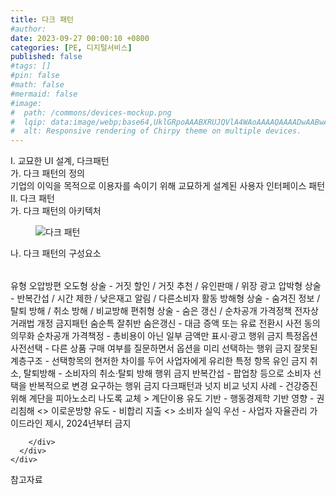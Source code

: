 ```yaml
---
title: 다크 패턴
#author: 
date: 2023-09-27 00:00:10 +0800
categories: [PE, 디지털서비스]
published: false
#tags: []
#pin: false
#math: false
#mermaid: false
#image:
#  path: /commons/devices-mockup.png
#  lqip: data:image/webp;base64,UklGRpoAAABXRUJQVlA4WAoAAAAQAAAADwAABwAAQUxQSDIAAAARL0AmbZurmr57yyIiqE8oiG0bejIYEQTgqiDA9vqnsUSI6H+oAERp2HZ65qP/VIAWAFZQOCBCAAAA8AEAnQEqEAAIAAVAfCWkAALp8sF8rgRgAP7o9FDvMCkMde9PK7euH5M1m6VWoDXf2FkP3BqV0ZYbO6NA/VFIAAAA
#  alt: Responsive rendering of Chirpy theme on multiple devices.
---
```


<div class="post-wrap">
  <div class="para">
    <div class="para-title">
      I. 교묘한 UI 설계, 다크패턴
    </div>
    <div class="para-cntnt">
      <div class="para">
        <div class="para-title">
          가. 다크 패턴의 정의
        </div>
        <div class="para-cntnt">
            기업의 이익을 목적으로 이용자를 속이기 위해 교묘하게 설계된 사용자 인터페이스 패턴
        </div>
      </div>
    </div>
  </div>
  
  <div class="para">
    <div class="para-title">
      II. 다크 패턴
    </div>
    <div class="para-cntnt">
      <div class="para">
        <div class="para-title">
          가. 다크 패턴의 아키텍처
        </div>
        <div class="para-cntnt">
          <figure class="post-figure">
            <img src="/assets/img/posts/다크-패턴.png" alt="다크 패턴">
<!--            <figcaption>Source: Unveiling the Metaverse: Exploring Emerging Trends, Multifaceted Perspectives, and Future Challenges</figcaption>-->
          </figure>
        </div>
      </div>
      <div class="para">
        <div class="para-title">
          나. 다크 패턴의 구성요소
        </div>
        <div class="para-cntnt">
          <table class="post-table">
          </table>
          유형 오압방편
  오도형 상술 - 거짓 할인 / 거짓 추천 / 유인판매 / 위장 광고
  압박형 상술 - 반복간섭 / 시간 제한 / 낮은재고 알림 / 다른소비자 활동
  방해형 상술 - 숨겨진 정보 / 탈퇴 방해 / 취소 방해 / 비교방해
  편취형 상술 - 숨은 갱신 / 순차공개 가격정책
전자상거래법 개정 금지패턴 숨순특 잘취반
  숨은갱신 - 대금 증액 또는 유료 전환시 사전 동의 의무화
  순차공개 가격책정 - 총비용이 아닌 일부 금액만 표시·광고 행위 금지
  특정옵션 사전선택 - 다른 상품 구매 여부를 질문하면서 옵션을 미리 선택하는 행위 금지
  잘못된 계층구조 - 선택항목의 현저한 차이를 두어 사업자에게 유리한 특정 항목 유인 금지
  취소, 탈퇴방해 - 소비자의 취소·탈퇴 방해 행위 금지
  반복간섭 - 팝업창 등으로 소비자 선택을 반복적으로 변경 요구하는 행위 금지
다크패턴과 넛지 비교
  넛지 사례 - 건강증진위해 계단을 피아노소리 나도록 교체 &gt; 계단이용 유도
  기반 - 행동경제학 기반
  영향 - 권리침해 &lt;&gt; 이로운방향
  유도 - 비합리 지출 &lt;&gt; 소비자 실익 우선
- 사업자 자율관리 가이드라인 제시, 2024년부터 금지

        </div>
      </div>
    </div>
  </div>

  <div class="refr-wrap">
    <div class="refr-title">
        참고자료
    </div>
    <ol class="refr-list">
    <!--    <li>(나현식, 최대선) <a target="_blank" href="https://scienceon.kisti.re.kr/commons/util/originalView.do?cn=JAKO202225948430499&oCn=JAKO202225948430499&dbt=JAKO&journal=NJOU00291864">메타버스 보안 위협 요소 및 대응 방안 검토</a></li>-->
    <!--    <li>(M. Uddin, S. Manickam, H. Ullah, M. Obaidat and A. Dandoush) <a target="_blank" href="https://ieeexplore.ieee.org/abstract/document/10138386">Unveiling the Metaverse: Exploring Emerging Trends, Multifaceted Perspectives, and Future Challenges</a></li>-->
    </ol>
  </div>
</div>
